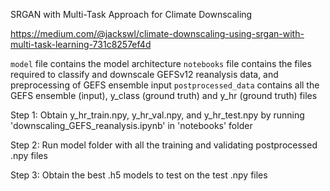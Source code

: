 SRGAN with Multi-Task Approach for Climate Downscaling

https://medium.com/@jackswl/climate-downscaling-using-srgan-with-multi-task-learning-731c8257ef4d


`model` file contains the model architecture 
`notebooks` file contains the files required to classify and downscale GEFSv12 reanalysis data, and preprocessing of GEFS ensemble input
`postprocessed_data` contains all the GEFS ensemble (input), y_class (ground truth) and y_hr (ground truth) files

Step 1:
Obtain y_hr_train.npy, y_hr_val.npy, and y_hr_test.npy by running 'downscaling_GEFS_reanalysis.ipynb' in 'notebooks' folder

Step 2:
Run model folder with all the training and validating postprocessed .npy files

Step 3:
Obtain the best .h5 models to test on the test .npy files




